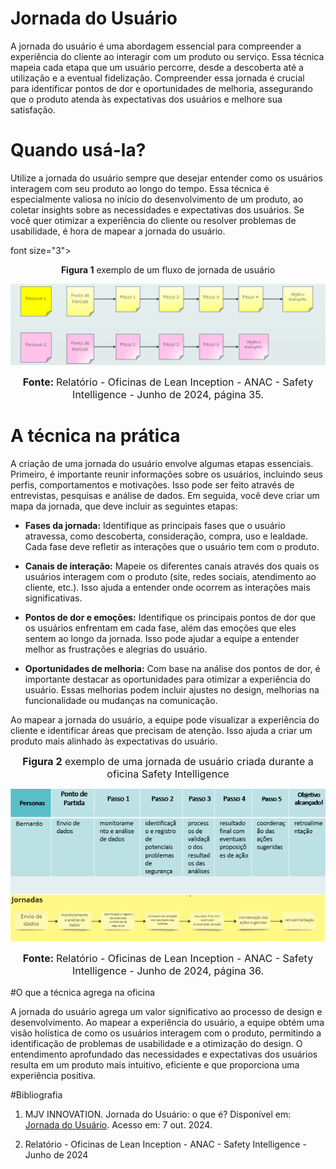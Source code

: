 # Jornada do Usuário

A jornada do usuário é uma abordagem essencial para compreender a experiência do cliente ao interagir com um produto ou serviço. Essa técnica mapeia cada etapa que um usuário percorre, desde a descoberta até a utilização e a eventual fidelização. Compreender essa jornada é crucial para identificar pontos de dor e oportunidades de melhoria, assegurando que o produto atenda às expectativas dos usuários e melhore sua satisfação.

# Quando usá-la?

Utilize a jornada do usuário sempre que desejar entender como os usuários interagem com seu produto ao longo do tempo. Essa técnica é especialmente valiosa no início do desenvolvimento de um produto, ao coletar insights sobre as necessidades e expectativas dos usuários. Se você quer otimizar a experiência do cliente ou resolver problemas de usabilidade, é hora de mapear a jornada do usuário.

font size="3"><p style="text-align: center"><b>Figura 1</b> exemplo de um fluxo de jornada de usuário</p></font>

![exemplo de um fluxo de jornada de usuário](assets/jornada_de_usuario.png)

<font size="3"><p style="text-align: center"><b>Fonte: </b> Relatório - Oficinas de Lean Inception - ANAC - Safety Intelligence - Junho de 2024, página 35.
</p></font>

# A técnica na prática

A criação de uma jornada do usuário envolve algumas etapas essenciais. Primeiro, é importante reunir informações sobre os usuários, incluindo seus perfis, comportamentos e motivações. Isso pode ser feito através de entrevistas, pesquisas e análise de dados. Em seguida, você deve criar um mapa da jornada, que deve incluir as seguintes etapas:

- **Fases da jornada:** Identifique as principais fases que o usuário atravessa, como descoberta, consideração, compra, uso e lealdade. Cada fase deve refletir as interações que o usuário tem com o produto.

- **Canais de interação:** Mapeie os diferentes canais através dos quais os usuários interagem com o produto (site, redes sociais, atendimento ao cliente, etc.). Isso ajuda a entender onde ocorrem as interações mais significativas.

- **Pontos de dor e emoções:** Identifique os principais pontos de dor que os usuários enfrentam em cada fase, além das emoções que eles sentem ao longo da jornada. Isso pode ajudar a equipe a entender melhor as frustrações e alegrias do usuário.

- **Oportunidades de melhoria:** Com base na análise dos pontos de dor, é importante destacar as oportunidades para otimizar a experiência do usuário. Essas melhorias podem incluir ajustes no design, melhorias na funcionalidade ou mudanças na comunicação.

Ao mapear a jornada do usuário, a equipe pode visualizar a experiência do cliente e identificar áreas que precisam de atenção. Isso ajuda a criar um produto mais alinhado às expectativas do usuário.

<font size="3"><p style="text-align: center"><b>Figura 2</b> exemplo de uma jornada de usuário criada durante a oficina Safety Intelligence </p></font>

![exemplo de uma jornada de usuário criada durante a oficina Safety Intelligence](assets/jornada_de_usuario2.png)

<font size="3"><p style="text-align: center"><b>Fonte: </b> Relatório - Oficinas de Lean Inception - ANAC - Safety Intelligence - Junho de 2024, página 36.
</p></font>

#O que a técnica agrega na oficina

A jornada do usuário agrega um valor significativo ao processo de design e desenvolvimento. Ao mapear a experiência do usuário, a equipe obtém uma visão holística de como os usuários interagem com o produto, permitindo a identificação de problemas de usabilidade e a otimização do design. O entendimento aprofundado das necessidades e expectativas dos usuários resulta em um produto mais intuitivo, eficiente e que proporciona uma experiência positiva. 

#Bibliografia

1.  MJV INNOVATION. Jornada do Usuário: o que é? Disponível em: [Jornada do Usuário](https://www.mjvinnovation.com/pt-br/blog/jornada-do-usuario-o-que-e/). Acesso em: 7 out. 2024.

2. Relatório - Oficinas de Lean Inception - ANAC - Safety Intelligence - Junho de 2024